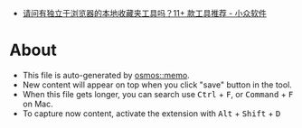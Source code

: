 - [请问有独立于浏览器的本地收藏夹工具吗？11+ 款工具推荐 - 小众软件](https://www.appinn.com/11-local-favorites-tool/)

# About

- This file is auto-generated by [osmos::memo](https://github.com/osmoscraft/osmosmemo).
- New content will appear on top when you click "save" button in the tool.
- When this file gets longer, you can search use <kbd>Ctrl</kbd> + <kbd>F</kbd>, or <kbd>Command</kbd> + <kbd>F</kbd> on Mac.
- To capture now content, activate the extension with <kbd>Alt</kbd> + <kbd>Shift</kbd> + <kbd>D</kbd>
